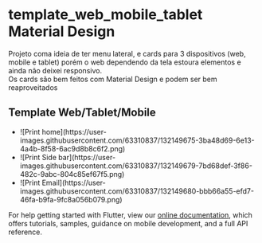 # template_web_mobile_tablet Material Design

Projeto coma  ideia de ter menu lateral, e cards para 3 dispositivos (web, mobile e tablet) porém o web dependendo da tela estoura elementos e ainda não deixei responsivo.
<br>
Os cards são bem feitos com Material Design e podem ser bem reaproveitados
## Template Web/Tablet/Mobile

<ul>
   <li>
      ![Print home](https://user-images.githubusercontent.com/63310837/132149675-3ba48d69-6e13-4a4b-8f58-6ac9d8b8c6f2.png)
   </li>
   <li>
      ![Print Side bar](https://user-images.githubusercontent.com/63310837/132149679-7bd68def-3f86-482c-9abc-804c85ef67f5.png)
   </li>
   <li>
      ![Print Email](https://user-images.githubusercontent.com/63310837/132149680-bbb66a55-efd7-46fa-b9fa-9fc8a056b079.png)
   </li>
</ul>



For help getting started with Flutter, view our
[online documentation](https://flutter.dev/docs), which offers tutorials,
samples, guidance on mobile development, and a full API reference.
